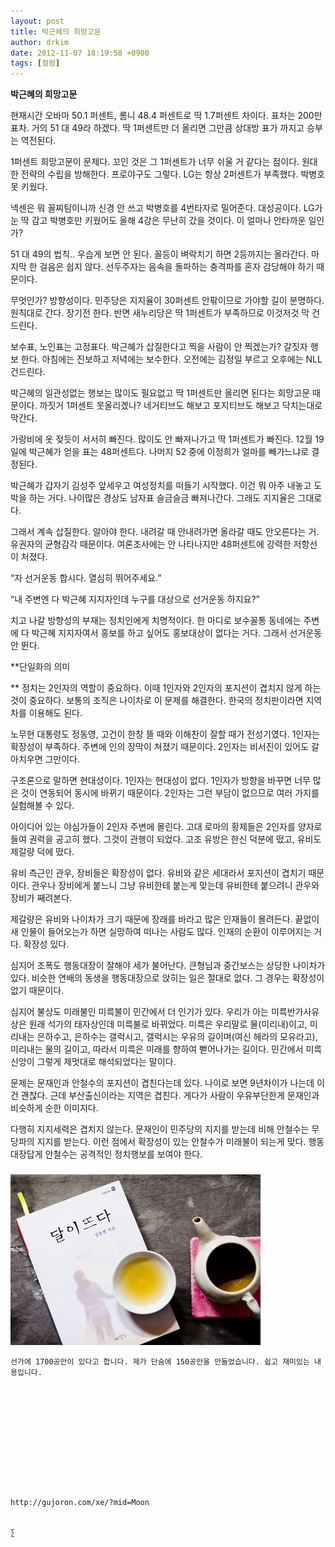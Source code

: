 ```yaml
---
layout: post
title: 박근혜의 희망고문
author: drkim
date: 2012-11-07 18:19:58 +0900
tags: [컬럼]
---
```

**박근혜의 희망고문** 

 현재시간 오바마 50.1 퍼센트, 롬니 48.4 퍼센트로 딱 1.7퍼센트 차이다. 표차는 200만표차. 거의 51 대 49라 하겠다. 딱 1퍼센트만 더 올리면 그만큼 상대방 표가 까지고 승부는 역전된다. 

 1퍼센트 희망고문이 문제다. 꼬인 것은 그 1퍼센트가 너무 쉬울 거 같다는 점이다. 원대한 전략의 수립을 방해한다. 프로야구도 그렇다. LG는 항상 2퍼센트가 부족했다. 박병호 못 키웠다. 

 넥센은 뭐 꼴찌팀이니까 신경 안 쓰고 박병호를 4번타자로 밀어준다. 대성공이다. LG가 눈 딱 감고 박병호만 키웠어도 올해 4강은 무난히 갔을 것이다. 이 얼마나 안타까운 일인가? 

 51 대 49의 법칙.. 우습게 보면 안 된다. 꼴등이 벼락치기 하면 2등까지는 올라간다. 마지막 한 걸음은 쉽지 않다. 선두주자는 음속을 돌파하는 충격파를 혼자 감당해야 하기 때문이다. 

 무엇인가? 방향성이다. 민주당은 지지율이 30퍼센트 안팎이므로 가야할 길이 분명하다. 원칙대로 간다. 장기전 한다. 반면 새누리당은 딱 1퍼센트가 부족하므로 이것저것 막 건드린다. 

 보수표, 노인표는 고정표다. 박근혜가 삽질한다고 찍을 사람이 안 찍겠는가? 갈짓자 행보 한다. 아침에는 진보하고 저녁에는 보수한다. 오전에는 김정일 부르고 오후에는 NLL 건드린다. 

 박근혜의 일관성없는 행보는 많이도 필요없고 딱 1퍼센트만 올리면 된다는 희망고문 때문이다. 까짓거 1퍼센트 못올리겠나? 네거티브도 해보고 포지티브도 해보고 닥치는대로 막간다. 

 가랑비에 옷 젖듯이 서서히 빠진다. 많이도 안 빠져나가고 딱 1퍼센트가 빠진다. 12월 19일에 박근혜가 얻을 표는 48퍼센트다. 나머지 52 중에 이정희가 얼마를 빼가느냐로 결정된다. 

 박근혜가 갑자기 김성주 앞세우고 여성정치를 떠들기 시작했다. 이건 뭐 아주 내놓고 도박을 하는 거다. 나이많은 경상도 남자표 슬금슬금 빠져나간다. 그래도 지지율은 그대로다. 

 그래서 계속 삽질한다. 알아야 한다. 내려갈 때 안내려가면 올라갈 때도 안오른다는 거. 유권자의 균형감각 때문이다. 여론조사에는 안 나타나지만 48퍼센트에 강력한 저항선이 처졌다. 

 “자 선거운동 합시다. 열심히 뛰어주세요.” 

    
“내 주변엔 다 박근혜 지지자인데 누구를 대상으로 선거운동 하지요?” 

 치고 나갈 방향성의 부재는 정치인에게 치명적이다. 한 마디로 보수꼴통 동네에는 주변에 다 박근혜 지지자여서 홍보를 하고 싶어도 홍보대상이 없다는 거다. 그래서 선거운동 안 뛴다. 





**단일화의 의미 

** 정치는 2인자의 역할이 중요하다. 이때 1인자와 2인자의 포지션이 겹치지 않게 하는 것이 중요하다. 보통의 조직은 나이차로 이 문제를 해결한다. 한국의 정치판이라면 지역차를 이용해도 된다. 

 노무현 대통령도 정동영, 고건이 한창 뜰 때와 이해찬이 잘할 때가 전성기였다. 1인자는 확장성이 부족하다. 주변에 인의 장막이 쳐졌기 때문이다. 2인자는 비서진이 있어도 갈아치우면 그만이다. 

 구조론으로 말하면 현대성이다. 1인자는 현대성이 없다. 1인자가 방향을 바꾸면 너무 많은 것이 연동되어 동시에 바뀌기 때문이다. 2인자는 그런 부담이 없으므로 여러 가지를 실험해볼 수 있다. 

 아이디어 있는 야심가들이 2인자 주변에 몰린다. 고대 로마의 황제들은 2인자를 양자로 들여 권력을 공고히 했다. 그것이 관행이 되었다. 고조 유방은 한신 덕분에 떴고, 유비도 제갈량 덕에 떴다. 

 유비 측근인 관우, 장비들은 확장성이 없다. 유비와 같은 세대라서 포지션이 겹치기 때문이다. 관우나 장비에게 붙느니 그냥 유비한테 붙는게 맞는데 유비한테 붙으려니 관우와 장비가 째려본다. 

 제갈량은 유비와 나이차가 크기 때문에 장래를 바라고 많은 인재들이 몰려든다. 끝없이 새 인물이 들어오는가 하면 실망하여 떠나는 사람도 많다. 인재의 순환이 이루어지는 거다. 확장성 있다. 

 심지어 조폭도 행동대장이 잘해야 세가 불어난다. 큰형님과 중간보스는 상당한 나이차가 있다. 비슷한 연배의 동생을 행동대장으로 앉히는 일은 절대로 없다. 그 경우는 확장성이 없기 때문이다. 

 심지어 불상도 미래불인 미륵불이 민간에서 더 인기가 있다. 우리가 아는 미륵반가사유상은 원래 석가의 태자상인데 미륵불로 바뀌었다. 미륵은 우리말로 물(미리내)이고, 미리내는 은하수고, 은하수는 갤럭시고, 갤럭시는 우유의 길이며(여신 헤라의 모유라고), 미리내는 물의 길이고, 따라서 미륵은 미래를 향하여 뻗어나가는 길이다. 민간에서 미륵신앙이 그렇게 제멋대로 해석되었다는 말이다. 

 문제는 문재인과 안철수의 포지션이 겹친다는데 있다. 나이로 보면 9년차이가 나는데 이건 괜찮다. 근데 부산출신이라는 지역은 겹친다. 게다가 사람이 우유부단한게 문재인과 비슷하게 순한 이미지다. 

 다행히 지지세력은 겹치지 않는다. 문재인이 민주당의 지지를 받는데 비해 안철수는 무당파의 지지를 받는다. 이런 점에서 확장성이 있는 안철수가 미래불이 되는게 맞다. 행동대장답게 안철수는 공격적인 정치행보를 보여야 한다. 





 ###


  





  ![](/files/attach/images/198/187/283/345678.jpg) 
  
  
    선가에 1700공안이 있다고 합니다. 제가 단숨에 150공안을 만들었습니다. 쉽고 재미있는 내용입니다.
  
  
  
  
  
  
  
  
  
  
  
  
    http://gujoron.com/xe/?mid=Moon 
  
  
    ∑ 
  
  
  
  
  
  
  
  
  
  
  
  
  
  
  
  
  
  
